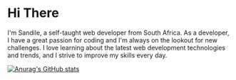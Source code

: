 # Hi There

I'm Sandile, a self-taught web developer from South Africa. As a developer, I have a great passion for coding and I'm always on the lookout for new challenges. I love learning about the latest web development technologies and trends, and I strive to improve my skills every day.

[![Anurag's GitHub stats](https://github-readme-stats.vercel.app/api?username=sandile05)](https://github.com/anuraghazra/github-readme-stats)
